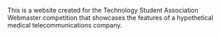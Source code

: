This is a website created for the Technology Student Association Webmaster competition that showcases the features of a hypothetical medical telecommunications company. 
